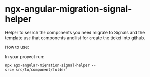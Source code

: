 # ngx-angular-migration-signal-helper
Helper to search the components you need migrate to Signals and the template use that components and list for create the ticket into github.


How to use:

In your proyect run: 
```
npx ngx-angular-migration-signal-helper --src='src/to/component/folder'   
```
